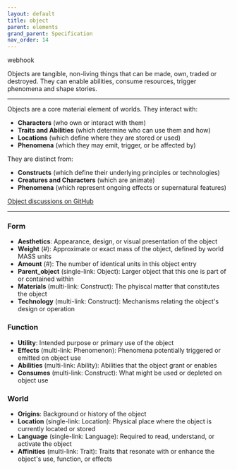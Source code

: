 ```yaml
---
layout: default
title: object
parent: elements
grand_parent: Specification
nav_order: 14
---
```

 
<span class="material-symbols-outlined">webhook</span>

Objects are tangible, non-living things that can be made, own, traded or destroyed. They can enable abilities, consume resources, trigger phenomena and shape stories.

---

Objects are a core material element of worlds. They interact with:

- **Characters** (who own or interact with them)
- **Traits and Abilities** (which determine who can use them and how)
- **Locations** (which define where they are stored or used)
- **Phenomena** (which they may emit, trigger, or be affected by)

They are distinct from:

- **Constructs** (which define their underlying principles or technologies)
- **Creatures and Characters** (which are animate)
- **Phenomena** (which represent ongoing effects or supernatural features)

[Object discussions on GitHub](https://github.com/OnlyWorlds/OnlyWorlds/discussions/categories/object)

---
### Form
- **Aesthetics**: Appearance, design, or visual presentation of the object
- **Weight** (#): Approximate or exact mass of the object, defined by world MASS units
- **Amount** (#): The number of identical units in this object entry
- **Parent_object** (single-link: Object): Larger object that this one is part of or contained within
- **Materials** (multi-link: Construct): The phyiscal matter that constitutes the object
- **Technology** (multi-link: Construct): Mechanisms relating the object's design or operation

### Function
- **Utility**: Intended purpose or primary use of the object
- **Effects** (multi-link: Phenomenon): Phenomena potentially triggered or emitted on object use
- **Abilities** (multi-link: Ability): Abilities that the object grant or enables
- **Consumes** (multi-link: Construct): What might be used or depleted on object use

### World
- **Origins**: Background or history of the object
- **Location** (single-link: Location): Physical place where the object is currently located or stored
- **Language** (single-link: Language): Required to read, understand, or activate the object
- **Affinities** (multi-link: Trait): Traits that resonate with or enhance the object's use, function, or effects

